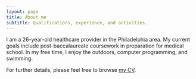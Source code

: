 ```yaml
---
layout: page
title: About me
subtitle: Qualifications, experience, and activities.
---
```


I am a 26-year-old healthcare provider in the Philadelphia area. My current goals include post-baccalaureate coursework in preparation for medical school. In my free time, I enjoy the outdoors, computer programming, and swimming.

For further details, please feel free to browse [my CV](content/Momjian_CV.pdf).

